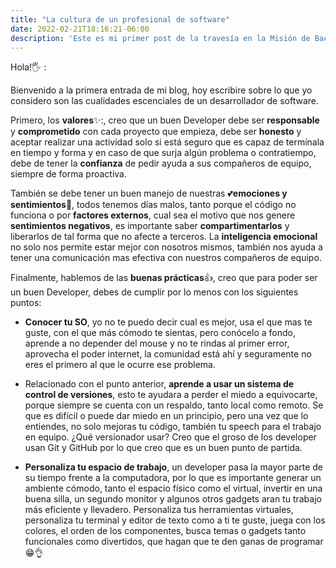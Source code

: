 ```yaml
---
title: "La cultura de un profesional de software"
date: 2022-02-21T18:16:21-06:00
description: 'Este es mi primer post de la travesía en la Misión de Backend con Node JS de Launch X.'
---
```


Hola!🖐 :

Bienvenido a la primera entrada de mi blog, hoy escribire sobre lo que yo considero son las cualidades escenciales de un desarrollador de software.

Primero, los **valores**✨:, creo que un buen Developer debe ser **responsable** y **comprometido** con cada proyecto que empieza, debe ser **honesto** y aceptar realizar una actividad solo si está seguro que es capaz de termínala en tiempo y forma y en caso de que surja algún problema o contratiempo, debe de tener la **confianza** de pedir ayuda a sus compañeros de equipo, siempre de forma proactiva.

También se debe tener un buen manejo de nuestras 💕**emociones y sentimientos**🧠, todos tenemos días malos, tanto porque el código no funciona o por **factores externos**, cual sea el motivo que nos genere **sentimientos negativos**, es importante saber **compartimentarlos** y liberarlos de tal forma que no afecte a terceros. La **inteligencia emocional** no solo nos permite estar mejor con nosotros mismos, también nos ayuda a tener una comunicación mas efectiva con nuestros compañeros de equipo.

Finalmente, hablemos de las **buenas prácticas**👍, creo que para poder ser un buen Developer, debes de cumplir por lo menos con los siguientes puntos:
- **Conocer tu SO**, yo no te puedo decir cual es mejor, usa el que mas te guste, con el que más cómodo te sientas, pero conócelo a fondo, aprende a no depender del mouse y no te rindas al primer error, aprovecha el poder internet, la comunidad está ahí y seguramente no eres el primero al que le ocurre ese problema.

- Relacionado con el punto anterior, **aprende a usar un sistema de control de versiones**, esto te ayudara a perder el miedo a equivocarte, porque siempre se cuenta con un respaldo, tanto local como remoto. Se que es difícil o puede dar miedo en un principio, pero una vez que lo entiendes, no solo mejoras tu código, también tu speech para el trabajo en equipo. ¿Qué versionador usar? Creo que el groso de los developer usan Git y GitHub por lo que creo que es un buen punto de partida.

- **Personaliza tu espacio de trabajo**, un developer pasa la mayor parte de su tiempo frente a la computadora, por lo que es importante generar un ambiente cómodo, tanto el espacio físico como el virtual, invertir en una buena silla, un segundo monitor y algunos otros gadgets aran tu trabajo más eficiente y llevadero. Personaliza tus herramientas virtuales, personaliza tu terminal y editor de texto como a ti te guste, juega con los colores, el orden de los componentes, busca temas o gadgets tanto funcionales como divertidos, que hagan que te den ganas de programar 😁👌
